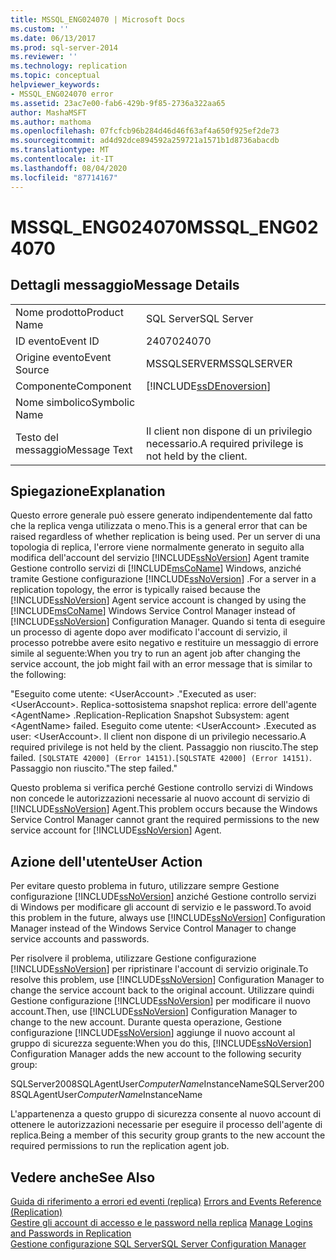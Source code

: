 ```yaml
---
title: MSSQL_ENG024070 | Microsoft Docs
ms.custom: ''
ms.date: 06/13/2017
ms.prod: sql-server-2014
ms.reviewer: ''
ms.technology: replication
ms.topic: conceptual
helpviewer_keywords:
- MSSQL_ENG024070 error
ms.assetid: 23ac7e00-fab6-429b-9f85-2736a322aa65
author: MashaMSFT
ms.author: mathoma
ms.openlocfilehash: 07fcfcb96b284d46d46f63af4a650f925ef2de73
ms.sourcegitcommit: ad4d92dce894592a259721a1571b1d8736abacdb
ms.translationtype: MT
ms.contentlocale: it-IT
ms.lasthandoff: 08/04/2020
ms.locfileid: "87714167"
---
```

# <a name="mssql_eng024070"></a><span data-ttu-id="cb2fb-102">MSSQL_ENG024070</span><span class="sxs-lookup"><span data-stu-id="cb2fb-102">MSSQL_ENG024070</span></span>
    
## <a name="message-details"></a><span data-ttu-id="cb2fb-103">Dettagli messaggio</span><span class="sxs-lookup"><span data-stu-id="cb2fb-103">Message Details</span></span>  
  
|||  
|-|-|  
|<span data-ttu-id="cb2fb-104">Nome prodotto</span><span class="sxs-lookup"><span data-stu-id="cb2fb-104">Product Name</span></span>|<span data-ttu-id="cb2fb-105">SQL Server</span><span class="sxs-lookup"><span data-stu-id="cb2fb-105">SQL Server</span></span>|  
|<span data-ttu-id="cb2fb-106">ID evento</span><span class="sxs-lookup"><span data-stu-id="cb2fb-106">Event ID</span></span>|<span data-ttu-id="cb2fb-107">24070</span><span class="sxs-lookup"><span data-stu-id="cb2fb-107">24070</span></span>|  
|<span data-ttu-id="cb2fb-108">Origine evento</span><span class="sxs-lookup"><span data-stu-id="cb2fb-108">Event Source</span></span>|<span data-ttu-id="cb2fb-109">MSSQLSERVER</span><span class="sxs-lookup"><span data-stu-id="cb2fb-109">MSSQLSERVER</span></span>|  
|<span data-ttu-id="cb2fb-110">Componente</span><span class="sxs-lookup"><span data-stu-id="cb2fb-110">Component</span></span>|[!INCLUDE[ssDEnoversion](../../includes/ssdenoversion-md.md)]|  
|<span data-ttu-id="cb2fb-111">Nome simbolico</span><span class="sxs-lookup"><span data-stu-id="cb2fb-111">Symbolic Name</span></span>||  
|<span data-ttu-id="cb2fb-112">Testo del messaggio</span><span class="sxs-lookup"><span data-stu-id="cb2fb-112">Message Text</span></span>|<span data-ttu-id="cb2fb-113">Il client non dispone di un privilegio necessario.</span><span class="sxs-lookup"><span data-stu-id="cb2fb-113">A required privilege is not held by the client.</span></span>|  
  
## <a name="explanation"></a><span data-ttu-id="cb2fb-114">Spiegazione</span><span class="sxs-lookup"><span data-stu-id="cb2fb-114">Explanation</span></span>  
 <span data-ttu-id="cb2fb-115">Questo errore generale può essere generato indipendentemente dal fatto che la replica venga utilizzata o meno.</span><span class="sxs-lookup"><span data-stu-id="cb2fb-115">This is a general error that can be raised regardless of whether replication is being used.</span></span> <span data-ttu-id="cb2fb-116">Per un server di una topologia di replica, l'errore viene normalmente generato in seguito alla modifica dell'account del servizio [!INCLUDE[ssNoVersion](../../includes/ssnoversion-md.md)] Agent tramite Gestione controllo servizi di [!INCLUDE[msCoName](../../includes/msconame-md.md)] Windows, anziché tramite Gestione configurazione [!INCLUDE[ssNoVersion](../../includes/ssnoversion-md.md)] .</span><span class="sxs-lookup"><span data-stu-id="cb2fb-116">For a server in a replication topology, the error is typically raised because the [!INCLUDE[ssNoVersion](../../includes/ssnoversion-md.md)] Agent service account is changed by using the [!INCLUDE[msCoName](../../includes/msconame-md.md)] Windows Service Control Manager instead of [!INCLUDE[ssNoVersion](../../includes/ssnoversion-md.md)] Configuration Manager.</span></span> <span data-ttu-id="cb2fb-117">Quando si tenta di eseguire un processo di agente dopo aver modificato l'account di servizio, il processo potrebbe avere esito negativo e restituire un messaggio di errore simile al seguente:</span><span class="sxs-lookup"><span data-stu-id="cb2fb-117">When you try to run an agent job after changing the service account, the job might fail with an error message that is similar to the following:</span></span>  
  
 <span data-ttu-id="cb2fb-118">"Eseguito come utente: \<UserAccount> .</span><span class="sxs-lookup"><span data-stu-id="cb2fb-118">"Executed as user: \<UserAccount>.</span></span> <span data-ttu-id="cb2fb-119">Replica-sottosistema snapshot replica: errore dell'agente \<AgentName> .</span><span class="sxs-lookup"><span data-stu-id="cb2fb-119">Replication-Replication Snapshot Subsystem: agent \<AgentName> failed.</span></span> <span data-ttu-id="cb2fb-120">Eseguito come utente: \<UserAccount> .</span><span class="sxs-lookup"><span data-stu-id="cb2fb-120">Executed as user: \<UserAccount>.</span></span> <span data-ttu-id="cb2fb-121">Il client non dispone di un privilegio necessario.</span><span class="sxs-lookup"><span data-stu-id="cb2fb-121">A required privilege is not held by the client.</span></span> <span data-ttu-id="cb2fb-122">Passaggio non riuscito.</span><span class="sxs-lookup"><span data-stu-id="cb2fb-122">The step failed.</span></span> <span data-ttu-id="cb2fb-123">`[SQLSTATE 42000] (Error 14151)`.</span><span class="sxs-lookup"><span data-stu-id="cb2fb-123">`[SQLSTATE 42000] (Error 14151)`.</span></span> <span data-ttu-id="cb2fb-124">Passaggio non riuscito."</span><span class="sxs-lookup"><span data-stu-id="cb2fb-124">The step failed."</span></span>  
  
 <span data-ttu-id="cb2fb-125">Questo problema si verifica perché Gestione controllo servizi di Windows non concede le autorizzazioni necessarie al nuovo account di servizio di [!INCLUDE[ssNoVersion](../../includes/ssnoversion-md.md)] Agent.</span><span class="sxs-lookup"><span data-stu-id="cb2fb-125">This problem occurs because the Windows Service Control Manager cannot grant the required permissions to the new service account for [!INCLUDE[ssNoVersion](../../includes/ssnoversion-md.md)] Agent.</span></span>  
  
## <a name="user-action"></a><span data-ttu-id="cb2fb-126">Azione dell'utente</span><span class="sxs-lookup"><span data-stu-id="cb2fb-126">User Action</span></span>  
 <span data-ttu-id="cb2fb-127">Per evitare questo problema in futuro, utilizzare sempre Gestione configurazione [!INCLUDE[ssNoVersion](../../includes/ssnoversion-md.md)] anziché Gestione controllo servizi di Windows per modificare gli account di servizio e le password.</span><span class="sxs-lookup"><span data-stu-id="cb2fb-127">To avoid this problem in the future, always use [!INCLUDE[ssNoVersion](../../includes/ssnoversion-md.md)] Configuration Manager instead of the Windows Service Control Manager to change service accounts and passwords.</span></span>  
  
 <span data-ttu-id="cb2fb-128">Per risolvere il problema, utilizzare Gestione configurazione [!INCLUDE[ssNoVersion](../../includes/ssnoversion-md.md)] per ripristinare l'account di servizio originale.</span><span class="sxs-lookup"><span data-stu-id="cb2fb-128">To resolve this problem, use [!INCLUDE[ssNoVersion](../../includes/ssnoversion-md.md)] Configuration Manager to change the service account back to the original account.</span></span> <span data-ttu-id="cb2fb-129">Utilizzare quindi Gestione configurazione [!INCLUDE[ssNoVersion](../../includes/ssnoversion-md.md)] per modificare il nuovo account.</span><span class="sxs-lookup"><span data-stu-id="cb2fb-129">Then, use [!INCLUDE[ssNoVersion](../../includes/ssnoversion-md.md)] Configuration Manager to change to the new account.</span></span> <span data-ttu-id="cb2fb-130">Durante questa operazione, Gestione configurazione [!INCLUDE[ssNoVersion](../../includes/ssnoversion-md.md)] aggiunge il nuovo account al gruppo di sicurezza seguente:</span><span class="sxs-lookup"><span data-stu-id="cb2fb-130">When you do this, [!INCLUDE[ssNoVersion](../../includes/ssnoversion-md.md)] Configuration Manager adds the new account to the following security group:</span></span>  
  
 <span data-ttu-id="cb2fb-131">SQLServer2008SQLAgentUser$ComputerName$InstanceName</span><span class="sxs-lookup"><span data-stu-id="cb2fb-131">SQLServer2008SQLAgentUser$ComputerName$InstanceName</span></span>  
  
 <span data-ttu-id="cb2fb-132">L'appartenenza a questo gruppo di sicurezza consente al nuovo account di ottenere le autorizzazioni necessarie per eseguire il processo dell'agente di replica.</span><span class="sxs-lookup"><span data-stu-id="cb2fb-132">Being a member of this security group grants to the new account the required permissions to run the replication agent job.</span></span>  
  
## <a name="see-also"></a><span data-ttu-id="cb2fb-133">Vedere anche</span><span class="sxs-lookup"><span data-stu-id="cb2fb-133">See Also</span></span>  
 <span data-ttu-id="cb2fb-134">[Guida di riferimento a errori ed eventi &#40;replica&#41;](errors-and-events-reference-replication.md) </span><span class="sxs-lookup"><span data-stu-id="cb2fb-134">[Errors and Events Reference &#40;Replication&#41;](errors-and-events-reference-replication.md) </span></span>  
 <span data-ttu-id="cb2fb-135">[Gestire gli account di accesso e le password nella replica](security/identity-and-access-control-replication.md#manage-logins-and-passwords-in-replication) </span><span class="sxs-lookup"><span data-stu-id="cb2fb-135">[Manage Logins and Passwords in Replication](security/identity-and-access-control-replication.md#manage-logins-and-passwords-in-replication) </span></span>  
 [<span data-ttu-id="cb2fb-136">Gestione configurazione SQL Server</span><span class="sxs-lookup"><span data-stu-id="cb2fb-136">SQL Server Configuration Manager</span></span>](../sql-server-configuration-manager.md)  
  
  
